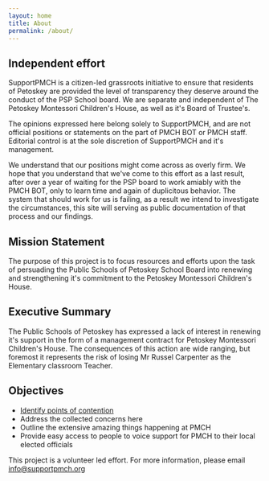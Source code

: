 ```yaml
---
layout: home
title: About
permalink: /about/
---
```

## Independent effort

SupportPMCH is a citizen-led grassroots initiative to ensure that residents of Petoskey are provided the level of transparency they deserve around the conduct of the PSP School board. We are separate and independent of The Petoskey Montessori Children's House, as well as it's Board of Trustee's.

The opinions expressed here belong solely to SupportPMCH, and are not official positions or statements on the part of PMCH BOT or PMCH staff. Editorial control is at the sole discretion of SupportPMCH and it's management.

We understand that our positions might come across as overly firm. We hope that you understand that we've come to this effort as a last result, after over a year of waiting for the PSP board to work amiably with the PMCH BOT, only to learn time and again of duplicitous behavior. The system that should work for us is failing, as a result we intend to investigate the circumstances, this site will serving as public documentation of that process and our findings.

## Mission Statement

The purpose of this project is to focus resources and efforts upon the task of persuading the Public Schools of Petoskey School Board into renewing and strengthening it's commitment to the Petoskey Montessori Children's House.

## Executive Summary

The Public Schools of Petoskey has expressed a lack of interest in renewing it's support in the form of a management contract for Petoskey Montessori Children's House. The consequences of this action are wide ranging, but foremost it represents the risk of losing Mr Russel Carpenter as the Elementary classroom Teacher.

## Objectives

- [Identify points of contention](/concerns/)
- Address the collected concerns here
- Outline the extensive amazing things happening at PMCH
- Provide easy access to people to voice support for PMCH to their local elected officials


This project is a volunteer led effort. For more information, please email [info@supportpmch.org](mailto:info@supportpmch.org)